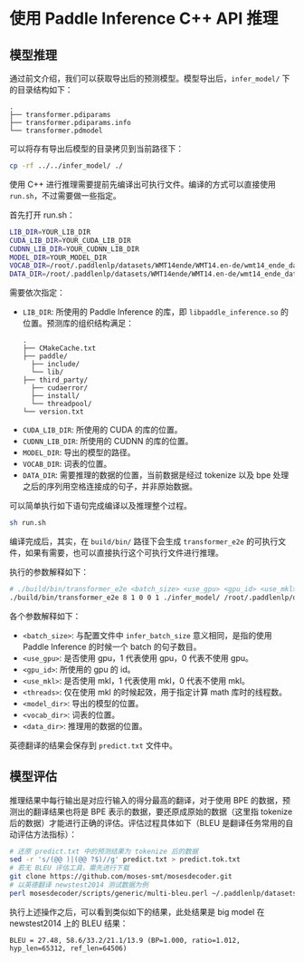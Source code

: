 # 使用 Paddle Inference C++ API 推理

## 模型推理

通过前文介绍，我们可以获取导出后的预测模型。模型导出后，`infer_model/` 下的目录结构如下：

``` text
.
├── transformer.pdiparams
├── transformer.pdiparams.info
└── transformer.pdmodel
```

可以将存有导出后模型的目录拷贝到当前路径下：

``` sh
cp -rf ../../infer_model/ ./
```

使用 C++ 进行推理需要提前先编译出可执行文件。编译的方式可以直接使用 `run.sh`，不过需要做一些指定。

首先打开 run.sh：

``` sh
LIB_DIR=YOUR_LIB_DIR
CUDA_LIB_DIR=YOUR_CUDA_LIB_DIR
CUDNN_LIB_DIR=YOUR_CUDNN_LIB_DIR
MODEL_DIR=YOUR_MODEL_DIR
VOCAB_DIR=/root/.paddlenlp/datasets/WMT14ende/WMT14.en-de/wmt14_ende_data_bpe/vocab_all.bpe.33708
DATA_DIR=/root/.paddlenlp/datasets/WMT14ende/WMT14.en-de/wmt14_ende_data_bpe/newstest2014.tok.bpe.33708.en
```

需要依次指定：
* `LIB_DIR`: 所使用的 Paddle Inference 的库，即 `libpaddle_inference.so` 的位置。预测库的组织结构满足：
  ```text
  .
  ├── CMakeCache.txt
  ├── paddle/
    ├── include/
    └── lib/
  ├── third_party/
    ├── cudaerror/
    ├── install/
    └── threadpool/
  └── version.txt
  ```
* `CUDA_LIB_DIR`: 所使用的 CUDA 的库的位置。
* `CUDNN_LIB_DIR`: 所使用的 CUDNN 的库的位置。
* `MODEL_DIR`: 导出的模型的路径。
* `VOCAB_DIR`: 词表的位置。
* `DATA_DIR`: 需要推理的数据的位置，当前数据是经过 tokenize 以及 bpe 处理之后的序列用空格连接成的句子，并非原始数据。

可以简单执行如下语句完成编译以及推理整个过程。

``` sh
sh run.sh
```

编译完成后，其实，在 `build/bin/` 路径下会生成 `transformer_e2e` 的可执行文件，如果有需要，也可以直接执行这个可执行文件进行推理。

执行的参数解释如下：

``` sh
# ./build/bin/transformer_e2e <batch_size> <use_gpu> <gpu_id> <use_mkl> <threads> <model_dir> <vocab_dir> <data_dir>
./build/bin/transformer_e2e 8 1 0 0 1 ./infer_model/ /root/.paddlenlp/datasets/WMT14ende/WMT14.en-de/wmt14_ende_data_bpe/vocab_all.bpe.33708 /root/.paddlenlp/datasets/WMT14ende/WMT14.en-de/wmt14_ende_data_bpe/newstest2014.tok.bpe.33708.en
```

各个参数解释如下：
* `<batch_size>`: 与配置文件中 `infer_batch_size` 意义相同，是指的使用 Paddle Inference 的时候一个 batch 的句子数目。
* `<use_gpu>`: 是否使用 gpu，1 代表使用 gpu，0 代表不使用 gpu。
* `<gpu_id>`: 所使用的 gpu 的 id。
* `<use_mkl>`: 是否使用 mkl，1 代表使用 mkl，0 代表不使用 mkl。
* `<threads>`: 仅在使用 mkl 的时候起效，用于指定计算 math 库时的线程数。
* `<model_dir>`: 导出的模型的位置。
* `<vocab_dir>`: 词表的位置。
* `<data_dir>`: 推理用的数据的位置。

英德翻译的结果会保存到 `predict.txt` 文件中。

## 模型评估

推理结果中每行输出是对应行输入的得分最高的翻译，对于使用 BPE 的数据，预测出的翻译结果也将是 BPE 表示的数据，要还原成原始的数据（这里指 tokenize 后的数据）才能进行正确的评估。评估过程具体如下（BLEU 是翻译任务常用的自动评估方法指标）：

``` sh
# 还原 predict.txt 中的预测结果为 tokenize 后的数据
sed -r 's/(@@ )|(@@ ?$)//g' predict.txt > predict.tok.txt
# 若无 BLEU 评估工具，需先进行下载
git clone https://github.com/moses-smt/mosesdecoder.git
# 以英德翻译 newstest2014 测试数据为例
perl mosesdecoder/scripts/generic/multi-bleu.perl ~/.paddlenlp/datasets/WMT14ende/WMT14.en-de/wmt14_ende_data/newstest2014.tok.de < predict.tok.txt
```

执行上述操作之后，可以看到类似如下的结果，此处结果是 big model 在 newstest2014 上的 BLEU 结果：
```
BLEU = 27.48, 58.6/33.2/21.1/13.9 (BP=1.000, ratio=1.012, hyp_len=65312, ref_len=64506)
```
